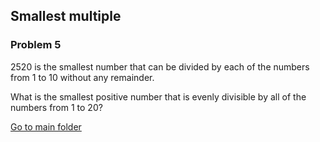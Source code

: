 Smallest multiple
-----------------
### Problem 5

2520 is the smallest number that can be divided by each of the numbers from 1 to 10 without any remainder.  
  
What is the smallest positive number that is evenly divisible by all of the numbers from 1 to 20?
  
[Go to main folder](../../../ "Go to main folder")